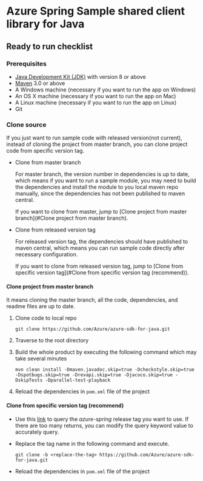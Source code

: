 # Azure Spring Sample shared client library for Java

## Ready to run checklist
### Prerequisites
- [Java Development Kit (JDK)][jdk_link] with version 8 or above
- [Maven][maven] 3.0 or above
- A Windows machine (necessary if you want to run the app on Windows)
- An OS X machine (necessary if you want to run the app on Mac)
- A Linux machine (necessary if you want to run the app on Linux)
- Git

### Clone source
If you just want to run sample code with released version(not current), instead of cloning the project from master branch, you can clone project code from specific version tag.

- Clone from master branch

  For master branch, the version number in dependencies is up to date, which means if you want to run a sample module, you may need to build the dependencies and install the module to you local maven repo manually, since the dependencies has not been published to maven central.

  If you want to clone from master, jump to [Clone project from master branch](#Clone project from master branch).

- Clone from released version tag

  For released version tag, the dependencies should have published to maven central, which means you can run sample code directly after necessary configuration.

  If you want to clone from released version tag, jump to [Clone from specific version tag](#Clone from specific version tag (recommend)).

#### Clone project from master branch
It means cloning the master branch, all the code, dependencies, and readme files are up to date.

1. Clone code to local repo 

   ```
   git clone https://github.com/Azure/azure-sdk-for-java.git
   ```

2. Traverse to the root directory

3. Build the whole product by executing the following command which may take several minutes

   ```
   mvn clean install -Dmaven.javadoc.skip=true -Dcheckstyle.skip=true -Dspotbugs.skip=true -Drevapi.skip=true -Djacoco.skip=true -DskipTests -Dparallel-test-playback
   ```

4. Reload the dependencies in `pom.xml` file of the project

#### Clone from specific version tag (recommend)

- Use this [link][azure_spring_release_tags] to query the *azure-spring* release tag you want to use. If there are too many returns, you can modify the query keyword value to accurately query.
- Replace the tag name in the following command and execute.
  
    ```shell script
    git clone -b <replace-the-tag> https://github.com/Azure/azure-sdk-for-java.git
    ```
    
- Reload the dependencies in `pom.xml` file of the project

<!-- Links -->
[maven]: https://maven.apache.org/
[jdk_link]: https://docs.microsoft.com/java/azure/jdk/?view=azure-java-stable
[azure_spring_release_tags]: https://github.com/Azure/azure-sdk-for-java/refs-tags/master?source_action=disambiguate&source_controller=files&tag_name=master&q=azure-spring
